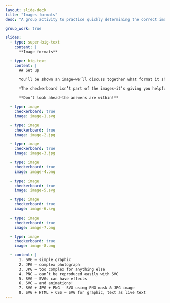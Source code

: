 ```yaml
---
layout: slide-deck
title: "Images formats"
desc: "A group activity to practice quickly determining the correct image format and how to correctly implement the image into a website."

group_work: true

slides:
  - type: super-big-text
    content: |
      **Image formats**

  - type: big-text
    content: |
      ## Set up

      You’ll be shown an image—we’ll discuss together what format it should be exported

      *The checkerboard isn’t part of the images—it’s giving you helpful information*

      **Don’t look ahead—the answers are within!**

  - type: image
    checkerboard: true
    image: image-1.svg

  - type: image
    checkerboard: true
    image: image-2.jpg

  - type: image
    checkerboard: true
    image: image-3.jpg

  - type: image
    checkerboard: true
    image: image-4.png

  - type: image
    checkerboard: true
    image: image-5.svg

  - type: image
    checkerboard: true
    image: image-6.svg

  - type: image
    checkerboard: true
    image: image-7.png

  - type: image
    checkerboard: true
    image: image-8.png

  - content: |
      1. SVG — simple graphic
      2. JPG — complex photograph
      3. JPG — too complex for anything else
      4. PNG — can’t be reproduced easily with SVG
      5. SVG — SVGs can have effects
      6. SVG — and animations!
      7. SVG + JPG + PNG — SVG using PNG mask & JPG image
      8. SVG + HTML + CSS — SVG for graphic, text as live text
---
```

